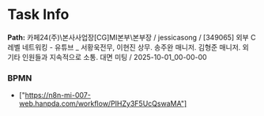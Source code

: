 # Task Info

**Path:** 카페24(주)\본사사업장\[CG]MI본부\본부장 / jessicasong / [349065] 외부 C레벨 네트워킹 - 유튜브 _ 서황욱전무, 이현진 상무. 송주완 매니저. 김형준 매니저. 외 기타 인원들과 지속적으로 소통. 대면 미팅 / 2025-10-01_00-00-00

### BPMN
- ["https://n8n-mi-007-web.hanpda.com/workflow/PIHZy3F5UcQswaMA"]

